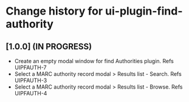 # Change history for ui-plugin-find-authority

## [1.0.0] (IN PROGRESS)

* Create an empty modal window for find Authorities plugin. Refs UIPFAUTH-7
* Select a MARC authority record modal > Results list - Search. Refs UIPFAUTH-3
* Select a MARC authority record modal > Results list - Browse. Refs UIPFAUTH-4
